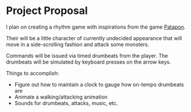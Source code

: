 # Project Proposal

I plan on creating a rhythm game with inspirations from the game [Patapon](https://en.wikipedia.org/wiki/Patapon).

Their will be a little character of currently undecided appearance that will move in a side-scrolling fashion and attack some monsters.

Commands will be issued via timed drumbeats from the player. The drumbeats will be simulated by keyboard presses on the arrow keys.

Things to accomplish:

- Figure out how to maintain a clock to gauge how on-tempo drumbeats are
- Animate a walking/attacking animation
- Sounds for drumbeats, attacks, music, etc.
